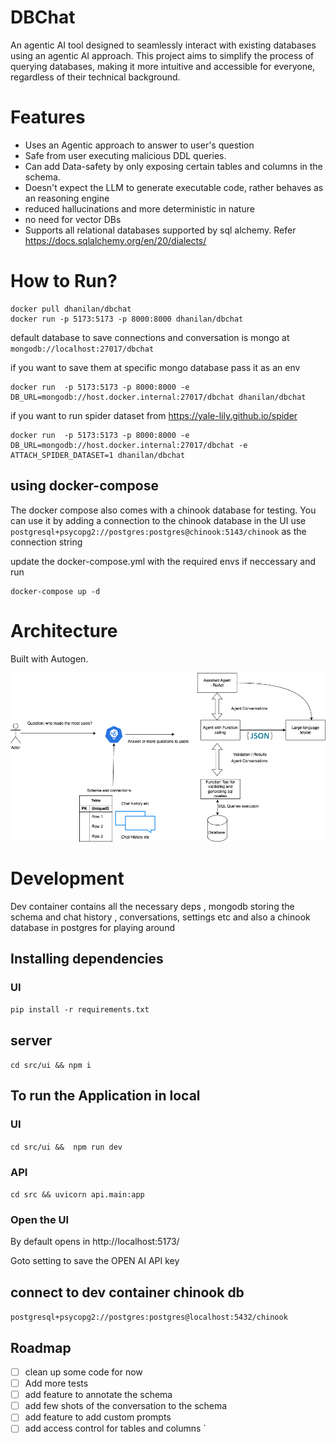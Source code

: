 # DBChat
An agentic AI tool designed to seamlessly interact with existing databases using an agentic AI approach. This project aims to simplify the process of querying databases, making it more intuitive and accessible for everyone, regardless of their technical background.

# Features
- Uses an Agentic approach to answer to user's question
- Safe from user executing malicious DDL queries.
- Can add Data-safety by only exposing certain tables and columns in the schema.
- Doesn't expect the LLM to generate executable code, rather behaves as an reasoning engine
- reduced hallucinations and more deterministic in nature
- no need for vector DBs
- Supports all relational databases supported by sql alchemy. Refer https://docs.sqlalchemy.org/en/20/dialects/


# How to Run?
```
docker pull dhanilan/dbchat
docker run -p 5173:5173 -p 8000:8000 dhanilan/dbchat
```
default  database to save connections and conversation is mongo at `mongodb://localhost:27017/dbchat`

if you want to save them at specific mongo database pass it as an env
```
docker run  -p 5173:5173 -p 8000:8000 -e DB_URL=mongodb://host.docker.internal:27017/dbchat dhanilan/dbchat

```

if you want to run spider dataset from https://yale-lily.github.io/spider

```
docker run  -p 5173:5173 -p 8000:8000 -e DB_URL=mongodb://host.docker.internal:27017/dbchat -e ATTACH_SPIDER_DATASET=1 dhanilan/dbchat

```

## using docker-compose

The docker compose also comes with a chinook database for testing. You can use it by adding a connection to the chinook database in the UI
use  `postgresql+psycopg2://postgres:postgres@chinook:5143/chinook` as the connection string

update the docker-compose.yml with the required envs if neccessary and run
```
docker-compose up -d
```

# Architecture
Built with Autogen.

![alt text](https://github.com/dhanilan/dbchat/blob/main/architecture.png?raw=true)


# Development

Dev container contains all the necessary deps , mongodb storing the schema and chat history , conversations, settings etc
and also a chinook database in postgres for playing around


## Installing dependencies
### UI
`pip install -r requirements.txt`

## server
`cd src/ui && npm i`


## To run the Application in local

### UI
`cd src/ui &&  npm run dev`

### API
`cd src && uvicorn api.main:app`


### Open the UI
By default opens in http://localhost:5173/

Goto setting to save the OPEN AI API key

## connect to dev container chinook db

`postgresql+psycopg2://postgres:postgres@localhost:5432/chinook`



## Roadmap
- [ ] clean up some code for now
- [ ] Add more tests
- [ ] add feature to annotate the schema
- [ ] add few shots of the conversation to the schema
- [ ] add feature to add custom prompts
- [ ] add access control for tables and columns
`